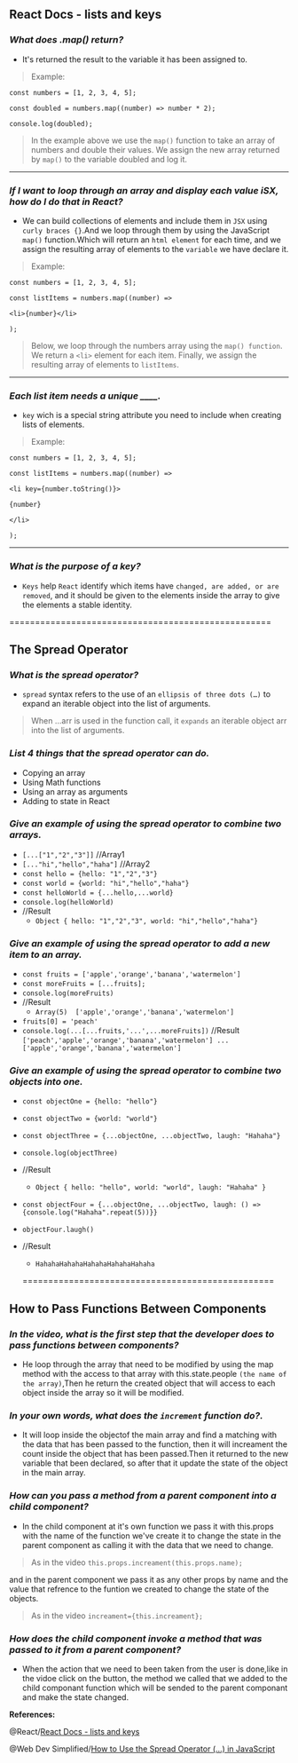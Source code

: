 ## **React Docs - lists and keys**

### ***What does .map() return?***

- It's returned the result to the variable it has been assigned to.

>Example:

`const numbers = [1, 2, 3, 4, 5];`

`const doubled = numbers.map((number) => number * 2);`

`console.log(doubled);`

>In the example above we use the `map()` function to take an array of numbers and double their values. We assign the new array returned by `map()` to the variable doubled and log it.

---

### ***If I want to loop through an array and display each value iSX, how do I do that in React?***

- We can build collections of elements and include them in `JSX` using `curly braces {}`.And we loop through them by using the JavaScript `map()` function.Which will return an `html element` for each time, and we assign the resulting array of elements to the `variable` we have declare it.

>Example:

`const numbers = [1, 2, 3, 4, 5];`

`const listItems = numbers.map((number) =>`

 `<li>{number}</li>`

`);`

>Below, we loop through the numbers array using the `map() function`. We return a `<li>` element for each item. Finally, we assign the resulting array of elements to `listItems`.

----

### ***Each list item needs a unique ____.***

- `key` wich is a special string attribute you need to include when creating lists of elements.

>Example:

`const numbers = [1, 2, 3, 4, 5];`

`const listItems = numbers.map((number) =>`

  `<li key={number.toString()}>`

`{number}`

  `</li>`

`);`

---

### ***What is the purpose of a key?***

- `Keys` help `React` identify which items have `changed, are added, or are removed`, and it should be given to the elements inside the array to give the elements a stable identity.

===================================================

## **The Spread Operator**

### ***What is the spread operator?***

- `spread` syntax refers to the use of an `ellipsis of three dots (…)` to expand an iterable object into the list of arguments.

>When ...arr is used in the function call, it `expands` an iterable object arr into the list of arguments.

### ***List 4 things that the spread operator can do.***

- Copying an array
- Using Math functions
- Using an array as arguments
- Adding to state in React


### ***Give an example of using the spread operator to combine two arrays.***

- `[...["1","2","3"]]` //Array1
- `[..."hi","hello","haha"]` //Array2
- `const hello = {hello: "1","2","3"}`
- `const world = {world: "hi","hello","haha"}`
- `const helloWorld = {...hello,...world}`
- `console.log(helloWorld) `
- //Result
    - `Object { hello: "1","2","3", world: "hi","hello","haha"}`

### ***Give an example of using the spread operator to add a new item to an array.***

- `const fruits = ['apple','orange','banana','watermelon']`
- `const moreFruits = [...fruits];`
- `console.log(moreFruits)`
 - //Result
     - `Array(5)  ['apple','orange','banana','watermelon']`
- `fruits[0] = 'peach'`
- `console.log(...[...fruits,'...',...moreFruits])`
 //Result
  `['peach','apple','orange','banana','watermelon'] ... ['apple','orange','banana','watermelon']`

### ***Give an example of using the spread operator to combine two objects into one.***

- `const objectOne = {hello: "hello"}`
- `const objectTwo = {world: "world"}`
- `const objectThree = {...objectOne, ...objectTwo, laugh: "Hahaha"}`
- `console.log(objectThree)`
- //Result
   - `Object { hello: "hello", world: "world", laugh: "Hahaha" }`
- `const objectFour = {...objectOne, ...objectTwo, laugh: () =>{console.log("Hahaha".repeat(5))}}`
- `objectFour.laugh() `
- //Result
  -  `HahahaHahahaHahahaHahahaHahaha`

  =================================================

 ## **How to Pass Functions Between Components**

 ### ***In the video, what is the first step that the developer does to pass functions between components?***

- He loop through the array that need to be modified by using the map method with the access to that array with this.state.people `(the name of the array)`,Then he return the created object that will access to each object inside the array so it will be modified.

### ***In your own words, what does the `increment` function do?.***

- It will loop inside the objectof the main array and find a matching with the data that has been passed to the function, then it will increament the count inside the object that has been passed.Then it returned to the new variable that been declared, so after that it update the state of the object in the main array.

### ***How can you pass a method from a parent component into a child component?***

- In the child component at it's own function we pass it with this.props with the name of the function we've create it to change the state in the parent component as calling it with the data that we need to change.

>As in the video `this.props.increament(this.props.name);`

and in the parent component we pass it as any other props by name and the value that refrence to the funtion we created to change the state of the objects.

>As in the video `increament={this.increament};`

### ***How does the child component invoke a method that was passed to it from a parent component?***

- When the action that we need to been taken from the user is done,like in the vidoe click on the button, the method we called that we added to the child componant function which will be sended to the parent componant and make the state changed.


**References:**

@React/[React Docs - lists and keys](https://reactjs.org/docs/lists-and-keys.html)


@Web Dev Simplified/[How to Use the Spread Operator (…) in JavaScript](https://www.youtube.com/watch?v=IYvD9oBCuJI)